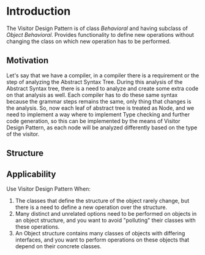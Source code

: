 # Introduction
The Visitor Design Pattern is of class _Behavioral_ and having subclass of _Object Behavioral_. Provides functionality to define new operations without changing the class on which new operation has to be performed.

## Motivation
Let's say that we have a compiler, in a compiler there is a requirement or the step of analyzing the Abstract Syntax Tree. During this analysis of the Abstract Syntax tree, there is a need to analyze and create some extra code on that analysis as well. Each compiler has to do these same syntax because the grammar steps remains the same, only thing that changes is the analysis. So, now each leaf of abstract tree is treated as Node, and we need to implement a way where to implement Type checking and further code generation, so this can be implemented by the means of Visitor Design Pattern, as each node will be analyzed differently based on the type of the visitor.

## Structure

## Applicability
Use Visitor Design Pattern When:
1. The classes that define the structure of the object rarely change, but there is a need to define a new operation over the structure.
2. Many distinct and unrelated options need to be performed on objects in an object structure, and you want to avoid "polluting" their classes with these operations.
3. An Object structure contains many classes of objects with differing interfaces, and you want to perform operations on these objects that depend on their concrete classes.